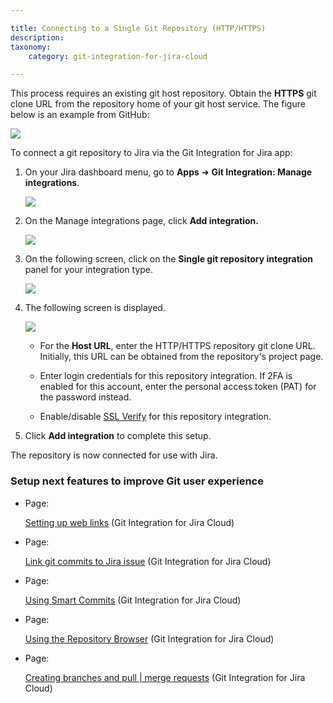 ```yaml
---

title: Connecting to a Single Git Repository (HTTP/HTTPS)
description:
taxonomy:
    category: git-integration-for-jira-cloud

---
```

This process requires an existing git host repository. Obtain the **HTTPS** git clone URL from the repository home of your git host service. The figure below is an example from GitHub:

![](https://bigbrassband.atlassian.net/wiki/download/thumbnails/923238448/github-single-repo-demo-clone-url.png?version=1&modificationDate=1648631602082&cacheVersion=1&api=v2&width=680&height=389)


To connect a git repository to Jira via the Git Integration for Jira app:

1.  On your Jira dashboard menu, go to **Apps** ➜ **Git Integration: Manage integrations**.

    ![](https://bigbrassband.atlassian.net/wiki/download/attachments/923238448/gitcloud-jira-apps-manage-integrations-sel(c).png?version=1&modificationDate=1648628168314&cacheVersion=1&api=v2)

2.  On the Manage integrations page, click **Add integration.**

    ![](https://bigbrassband.atlassian.net/wiki/download/attachments/923238448/gitcloud-managed-ui-webhook-idx-setup(c).png?version=1&modificationDate=1648628220465&cacheVersion=1&api=v2)

3.  On the following screen, click on the **Single git repository integration** panel for your integration type.

    ![](https://bigbrassband.atlassian.net/wiki/download/attachments/923238448/gitcloud-managed-ui-single-repo-sel(c).png?version=1&modificationDate=1648630480246&cacheVersion=1&api=v2)

4.  The following screen is displayed.

    ![](https://bigbrassband.atlassian.net/wiki/download/attachments/923238448/gitcloud-managed-ui-single-repo-add-new-http(c).png?version=1&modificationDate=1648631775497&cacheVersion=1&api=v2)
    *   For the **Host URL**, enter the HTTP/HTTPS repository git clone URL. Initially, this URL can be obtained from the repository's project page.

    *   Enter login credentials for this repository integration. If 2FA is enabled for this account, enter the personal access token (PAT) for the password instead.

    *   Enable/disable [SSL Verify](/git-integration-for-jira-cloud/SSL-Verify) for this repository integration.

5.  Click **Add integration** to complete this setup.


The repository is now connected for use with Jira.

### Setup next features to improve Git user experience

*   Page:

    [Setting up web links](/wiki/spaces/GITCLOUD/pages/923566197/Setting+up+web+links) (Git Integration for Jira Cloud)

*   Page:

    [Link git commits to Jira issue](/wiki/spaces/GITCLOUD/pages/923238543/Link+git+commits+to+Jira+issue) (Git Integration for Jira Cloud)

*   Page:

    [Using Smart Commits](/wiki/spaces/GITCLOUD/pages/923664519/Using+Smart+Commits) (Git Integration for Jira Cloud)

*   Page:

    [Using the Repository Browser](/wiki/spaces/GITCLOUD/pages/923664546/Using+the+Repository+Browser) (Git Integration for Jira Cloud)

*   Page:

    [Creating branches and pull | merge requests](/wiki/spaces/GITCLOUD/pages/923566251/Creating+branches+and+pull+%7C+merge+requests) (Git Integration for Jira Cloud)